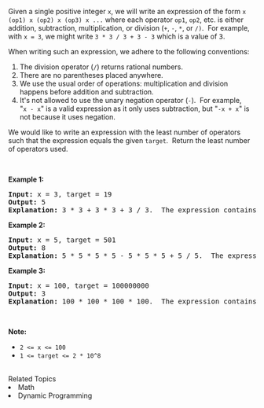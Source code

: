 <p>Given a single positive integer <code>x</code>, we will write an expression of the form <code>x (op1) x (op2) x (op3) x ...</code>&nbsp;where each operator <code>op1</code>, <code>op2</code>, etc. is either addition, subtraction, multiplication, or division (<code>+</code>, <code>-</code>, <code>*</code>, or <code>/)</code>.&nbsp; For example, with <code>x = 3</code>, we might write <code>3 * 3 / 3 + 3 - 3</code>&nbsp;which is a value of <font face="monospace">3</font>.</p>

<p>When writing such an expression, we adhere to the following conventions:</p>

<ol>
	<li>The division operator (<code>/</code>) returns rational numbers.</li>
	<li>There are no parentheses placed anywhere.</li>
	<li>We use the usual order of operations: multiplication and division happens before addition and subtraction.</li>
	<li>It&#39;s not allowed to use the unary negation&nbsp;operator (<code>-</code>).&nbsp; For example, &quot;<code>x&nbsp;- x</code>&quot;&nbsp;is a valid expression as it only uses subtraction, but &quot;<code>-x +&nbsp;x</code>&quot; is not because it uses negation.</li>
</ol>

<p>We would like to write an expression with the least number of operators such that the expression equals the given <code>target</code>.&nbsp; Return the least number of operators used.</p>

<p>&nbsp;</p>

<div>
<p><strong>Example 1:</strong></p>

<pre>
<strong>Input: </strong>x = <span id="example-input-1-1">3</span>, target = <span id="example-input-1-2">19</span>
<strong>Output: </strong><span id="example-output-1">5</span>
<strong>Explanation: </strong><span id="example-output-1">3 * 3 + 3 * 3 + 3 / 3.  The expression contains 5 operations.</span>
</pre>

<p><strong>Example 2:</strong></p>

<div>
<pre>
<strong>Input: </strong>x = <span id="example-input-2-1">5</span>, target = <span id="example-input-2-2">501</span>
<strong>Output: </strong><span id="example-output-2">8</span>
<strong>Explanation: </strong><span id="example-output-1">5 * 5 * 5 * 5 - 5 * 5 * 5 + 5 / 5.  The expression contains 8 operations.</span>
</pre>

<div>
<p><strong>Example 3:</strong></p>

<pre>
<strong>Input: </strong>x = <span id="example-input-3-1">100</span>, target = <span id="example-input-3-2">100000000</span>
<strong>Output: </strong><span id="example-output-3">3</span>
<strong>Explanation: </strong><span id="example-output-1">100 * 100 * 100 * 100.  The expression contains 3 operations.</span></pre>

<p>&nbsp;</p>
</div>
</div>
</div>

<p><strong>Note:</strong></p>

<ul>
	<li><code>2 &lt;= x &lt;= 100</code></li>
	<li><code>1 &lt;= target &lt;= 2 * 10^8</code></li>
</ul>

<div>
<div>
<div>&nbsp;</div>
</div>
</div>
<div><div>Related Topics</div><div><li>Math</li><li>Dynamic Programming</li></div></div>